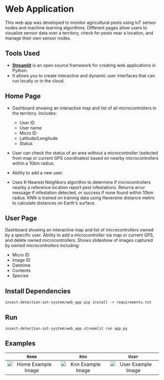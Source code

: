 # Web Application

This web app was developed to monitor agricultural pests using IoT sensor nodes and machine learning algorithms. Different pages allow users to visualize sensor data over a territory, check for pests near a location, and manage their own sensor nodes.

## Tools Used
- **[Streamlit](https://streamlit.io/)** is an open source framework for creating web applications in Python.
- It allows you to create interactive and dynamic user interfaces that can run locally or in the cloud.

## Home Page

- Dashboard showing an interactive map and list of all microcontrollers in the territory. Includes:
    - User ID
    - User name  
    - Micro ID
    - Latitude/Longitude
    - Status

- User can check the status of an area without a microcontroller (selected from map or current GPS coordinates) based on nearby microcontrollers within a 10km radius. 
- Ability to add a new user.
- Uses K-Nearest Neighbors algorithm to determine if microcontrollers nearby a reference location report pest infestations. Returns error message if infestation detected, or success if none found within 10km radius. KNN is trained on training data using Haversine distance metric to calculate distances on Earth's surface.

## User Page 

Dashboard showing an interactive map and list of microcontrollers owned by a specific user. Ability to add a microcontroller via map or current GPS, and delete owned microcontrollers. Shows slideshow of images captured by owned microcontrollers including:
- Micro ID
- Image ID
- Datetime  
- Contents
- Species

## Install Dependencies

```console
insect-detection-iot-system/web_app pip install -r requirements.txt
```

## Run

```console
insect-detection-iot-system/web_app streamlit run app.py
```

## Examples

| `Home` | `Knn` | `User` |
|:-------:|:-----------------:|:----------------------------------:|
| ![Home Example Image](/smart-agri-iot-system/web_app/assets/home.jpg) | ![Knn Example Image](/smart-agri-iot-system/web_app/assets/knn.png) | ![User Example Image](/smart-agri-iot-system/web_app/assets/user.png) |
